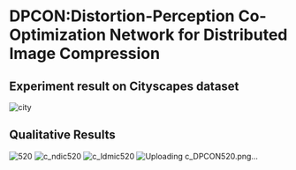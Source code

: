 # DPCON:Distortion-Perception Co-Optimization Network for Distributed Image Compression
## Experiment result on Cityscapes dataset
![city](https://github.com/user-attachments/assets/69f4879f-bcbc-4d8f-a489-1a008717560c)
## Qualitative Results
![520](https://github.com/user-attachments/assets/d57ba1a0-5efd-4323-8588-1059eb323238) ![c_ndic520](https://github.com/user-attachments/assets/efac84aa-a71d-4886-99bd-6b4b312ff747) ![c_ldmic520](https://github.com/user-attachments/assets/09384d07-cc2a-4e3c-8da8-1790fde6051e) ![Uploading c_DPCON520.png…]()




